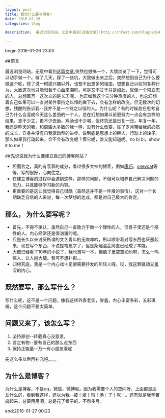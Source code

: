 ```yaml
---
layout: post
title: 我为什么要写博客?
date: 2016-01-26
categories: blog

description:  最近浏览网站，无意中看到[这篇文章](http://cnfeat.com/blog/2014/05/10/how-to-build-a-blog/),突然也想搞一个，大致浏览了一下，觉得可以动手做一个。做了几天，踩了一些坑，大致做出来之后，突然想到自己为什么要做这个呢，除了说一时感兴趣以外，也想不出更多的理由，想想自己以前的各种行为，大致这次也只能归咎于心血来潮吧。可是又不甘于只是如此，就像一个常立志的人，总想着万一这次立的是长志呢。 也正如我这个三分钟热度的人，也总幻想着自己如果可以一直对某件事持之以恒的做下去，会有怎样的改变。但无数次的幻想，残酷的告诉我--我并不是一个持之以恒的人。为什么呢？有的时候总在思考自己为什么会混成今天这么差劲的一个人。总在幻想如果以前更努力一点会有怎样的结果，志不少立，更不少去励，鸡汤也不少喝，但终究还是日复一日，年复一年，我还是昨天的我，和周围大多数的我一样，没有什么改变，除了岁月带给我的必然的成长，自身并没有自我驱动型的进步。说到底是思想上的巨人，行动上的矮子。那么如果我行动起来，会不会有改变呢？管它呢，谁又能知道呢。no bi bi，show it to me！

---
```


begin:2016-01-26 23:00


##前言

最近浏览网站，无意中看到[这篇文章](http://cnfeat.com/blog/2014/05/10/how-to-build-a-blog/),突然也想搞一个，大致浏览了一下，觉得可以动手做一个。做了几天，踩了一些坑，大致做出来之后，突然想到自己为什么要做这个呢，除了说一时感兴趣以外，也想不出更多的理由，想想自己以前的各种行为，大致这次也只能归咎于心血来潮吧。可是又不甘于只是如此，就像一个常立志的人，总想着万一这次立的是长志呢。 也正如我这个三分钟热度的人，也总幻想着自己如果可以一直对某件事持之以恒的做下去，会有怎样的改变。但无数次的幻想，残酷的告诉我--我并不是一个持之以恒的人。为什么呢？有的时候总在思考自己为什么会混成今天这么差劲的一个人。总在幻想如果以前更努力一点会有怎样的结果，志不少立，更不少去励，鸡汤也不少喝，但终究还是日复一日，年复一年，我还是昨天的我，和周围大多数的我一样，没有什么改变，除了岁月带给我的必然的成长，自身并没有自我驱动型的进步。说到底是思想上的巨人，行动上的矮子。那么如果我行动起来，会不会有改变呢？管它呢，谁又能知道呢。no bi bi，show it to me！
 

##先说说我为什么要建立自己的博客网站？

  * 坦而言之，真的有羡慕的成分，看过很多大神的博客，例如[唐巧](http://blog.devtang.com)，[onevcat](http://www.onevcat.com)等等，写的很好，心向往之。
  * 在建立博客的过程中会遇到这样，那样的问题，不但可以培养自己解决问题的能力，并且能够学习新的内容。
  * 更重要的是这让我觉得自己很酷（虽然这并不是一件难的事情），这对一个长期缺乏自信的人来说，每一次梦想的达成，都是对自己极大的肯定。
  
## 那么， 为什么要写呢？

  *  首先，不得不承认，虽然自己一直致力于做一个理性的人，但骨子里还是个感性的人。内心经常还是很汹涌的呢。
  *  只是长久以来讨厌所谓的文艺青年的无病呻吟，所以顺带着对写东西也厌恶起来，现在写个东西，不说提笔忘字了，但是条理混乱简直已经成了本能。
  *  大概已经看了10年的小说了，我也想写一本，但脑子里空空如也呀，怎么一鸣惊人，让人抱大腿。我可不想扑街。。
  *  归根究底，我是一个内心戏十足很需要抒发的年轻人呀。哎，我这颗骚动又羞涩的内心。
  
## 既然要写，那么写什么？
  
写什么呢，这不是一个问题，像我这样外表老实，害羞，内心丰富多彩，五彩斑斓，这个问题不要太简单。
  
## 问题又来了，该怎么写？
  
  1. 坚持原创--转载真心没意思。
  2. 言之有物--要有自己的那么点东西
  3. 保持正能量--万一有小朋友看呢
  
  先这么多以后再补充吧。。。。
     
## 为什么是博客？
   
为什么是博客，不是qq，微信，微博呢。因为我需要个人的空间呀，上面都是朋友什么的，看到我这样，还以为我--被！灌！鸡！汤！了！呢！。还有就是我辛苦搞起来，总要用用吧，总是花了银子的，不然多亏。

end:2016-01-27 00:23
     
  
  
 
  
  